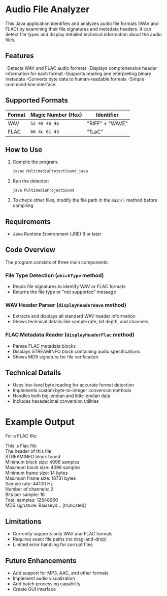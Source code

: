# Audio File Analyzer

This Java application identifies and analyzes audio file formats (WAV and FLAC) by examining their file signatures and metadata headers. It can detect file types and display detailed technical information about the audio files.

## Features
-Detects WAV and FLAC audio formats
-Displays comprehensive header information for each format
-Supports reading and interpreting binary metadata
-Converts byte data to human-readable formats
-Simple command-line interface

## Supported Formats
| Format | Magic Number (Hex) | Identifier |
|--------|--------------------|------------|
| WAV    | `52 49 46 46`      | "RIFF" + "WAVE" |
| FLAC   | `66 4c 61 43`      | "fLaC" |


## How to Use
1. Compile the program:
   ```bash
   javac MultimediaProjectSound.java
   ```
2. Run the detector:
   ```bash
   java MultimediaProjectSound
   ```
3. To check other files, modify the file path in the `main()` method before compiling

## Requirements
- Java Runtime Environment (JRE) 8 or later

## Code Overview

The program consists of three main components:

### File Type Detection (`whichType` method)
- Reads file signatures to identify WAV or FLAC formats
- Returns the file type or "not supported" message

### WAV Header Parser (`displayHeaderWave` method)
- Extracts and displays all standard WAV header information
- Shows technical details like sample rate, bit depth, and channels

### FLAC Metadata Reader (`displayHeaderFlac` method)
- Parses FLAC metadata blocks
- Displays STREAMINFO block containing audio specifications
- Shows MD5 signature for file verification

## Technical Details
- Uses low-level byte reading for accurate format detection
- Implements custom byte-to-integer conversion methods
- Handles both big-endian and little-endian data
- Includes hexadecimal conversion utilities

# Example Output

For a FLAC file:

This is Flac file  
The header of this file  
STREAMINFO block found  
Minimum block size: 4096 samples  
Maximum block size: 4096 samples  
Minimum frame size: 14 bytes  
Maximum frame size: 18731 bytes  
Sample rate: 44100 Hz  
Number of channels: 2  
Bits per sample: 16  
Total samples: 12648960  
MD5 signature: Baiaseyd... [truncated]

## Limitations
- Currently supports only WAV and FLAC formats
- Requires exact file paths (no drag-and-drop)
- Limited error handling for corrupt files

## Future Enhancements
- Add support for MP3, AAC, and other formats
- Implement audio visualization
- Add batch processing capability
- Create GUI interface
